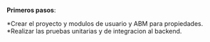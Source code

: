 **Primeros pasos**:

*Crear el proyecto y modulos de usuario y ABM para propiedades.
*Realizar las pruebas unitarias y de integracion al backend.
